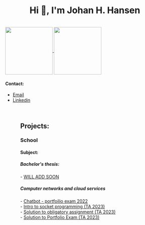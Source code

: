 <h1 align="center">Hi 👋, I'm Johan H. Hansen</h1>
<br> 
<a href="https://github.com/Githansen/github-readme-stats">
  <img align="center" style="height: 150px;" src="https://github-readme-stats.anuraghazra1.vercel.app/api/top-langs/?username=Githansen&layout=compact&theme=material-palenight" />
</a>
    <a href="https://github.com/Githansen/github-readme-stats">
  <img align="center" style="height: 150px;" src="https://github-readme-stats.anuraghazra1.vercel.app/api?username=Githansen&show_icons=true&include_all_commits=true&theme=material-palenight" />
</a>
   
<h4> Contact:  </h4>
  <ul>
  <li> <a href = "mailto:johan.hanzen@gmail.com">Email</a></li>
  <li><a href="https://www.linkedin.com/in/johan-hustoft-hansen/">Linkedin </a></li>
  <ul> <br>

<h2>Projects:</h2>
<h3>School</h3>
<h4>Subject:</h4>
<h5>Bachelor's thesis:</h5>
  - <a href="">WILL ADD SOON</a>
<h5>Computer networks and cloud services</h5>
  - <a href="https://github.com/githansen/SocketBot">Chatbot - portfoilio exam 2022</a> </br>
  - <a href="https://github.com/githansen/DATA2410-2023">Intro to socket programming (TA 2023) </a> </br>
  - <a href="https://github.com/githansen/Oblig1_Sol"> Solution to obligatory assignment (TA 2023) </a> </br>
  - <a href="https://github.com/githansen/Portfolio_2_Sol"> Solution to Portfolio Exam (TA 2023) </a> </br>
